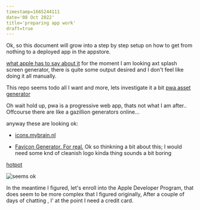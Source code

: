 ```yaml
---
timestamp=1665244111
date='08 Oct 2022'
title='preparing app work'
draft=true
---
```


Ok, so this document will grow into a step by step setup on how to get from nothing to a deployed app in the appstore.

[what apple has to say about it](https://www.tutlane.com/tutorial/ios/ios-launch-screen-splash-screen)
for the moment I am looking axt splash screen generator, there is quite some output desired and I don't feel like doing it all manually.

This repo seems todo all I want and more, lets investigate it a bit
[pwa asset generator](https://github.com/elegantapp/pwa-asset-generator)

Oh wait hold up, pwa is a progressive web app, thats not what I am after..
Offcourse there are like a gazillion generators online...

anyway these are looking ok:

- [icons.mybrain.nl](https://icons.mybrain.nl/)

- [Favicon Generator. For real.](https://realfavicongenerator.net/)
Ok so thinkning a bit about this; I would need some knd of cleanish logo kinda thing
sounds a bit boring

[hotpot](https://hotpot.ai)

![seems ok](/assets/images/hotpot.png)

In the meantime I figured, let's enroll into the Apple Developer Program, that does seem to be more complex that I figured originally,
After a couple of days of chatting , I' at the point I need a credit card.
